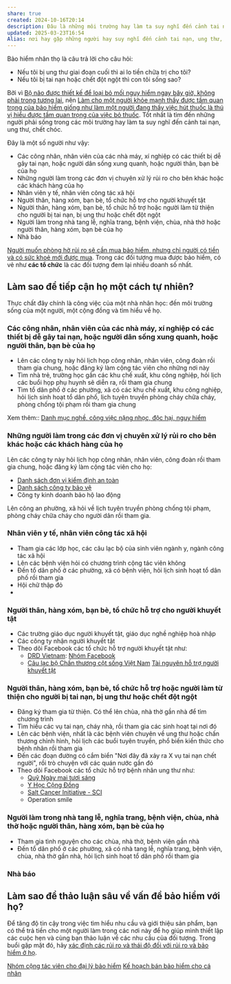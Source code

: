 ```yaml
---
share: true
created: 2024-10-16T20:14
description: Đâu là những môi trường hay làm ta suy nghĩ đến cảnh tai nạn, ung thư, chết chóc?
updated: 2025-03-23T16:54
Alias: nơi hay gặp những người hay suy nghĩ đến cảnh tai nạn, ung thư, chết chóc
---
```

Bảo hiểm nhân thọ là câu trả lời cho câu hỏi: 
- Nếu tôi bị ung thư giai đoạn cuối thì ai lo tiền chữa trị cho tôi?
- Nếu tôi bị tai nạn hoặc chết đột ngột thì con tôi sống sao?

Bởi vì [Bộ não được thiết kế để loại bỏ mối nguy hiểm ngay bây giờ, không phải trong tương lai](../../../../../../%E2%9A%A1Hi%E1%BB%83u%20bi%E1%BA%BFt%20s%C3%A2u/T%C3%A2m%20l%C3%BD%20h%E1%BB%8Dc%20qu%E1%BA%A3n%20l%C3%BD%20v%C3%A0%20lao%20%C4%91%E1%BB%99ng/S%E1%BA%AFp%20x%E1%BA%BFp%20%C4%91%E1%BB%99%20%C6%B0u%20ti%C3%AAn/S%E1%BB%B1%20tr%C3%AC%20ho%C3%A3n/B%E1%BB%99%20n%C3%A3o%20%C4%91%C6%B0%E1%BB%A3c%20thi%E1%BA%BFt%20k%E1%BA%BF%20%C4%91%E1%BB%83%20lo%E1%BA%A1i%20b%E1%BB%8F%20m%E1%BB%91i%20nguy%20hi%E1%BB%83m%20ngay%20b%C3%A2y%20gi%E1%BB%9D,%20kh%C3%B4ng%20ph%E1%BA%A3i%20trong%20t%C6%B0%C6%A1ng%20lai.md), nên [Làm cho một người khỏe mạnh thấy được tầm quan trọng của bảo hiểm giống như làm một người đang thấy việc hút thuốc là thú vị hiểu được tầm quan trọng của việc bỏ thuốc](L%C3%A0m%20cho%20m%E1%BB%99t%20ng%C6%B0%E1%BB%9Di%20kh%E1%BB%8Fe%20m%E1%BA%A1nh%20th%E1%BA%A5y%20%C4%91%C6%B0%E1%BB%A3c%20t%E1%BA%A7m%20quan%20tr%E1%BB%8Dng%20c%E1%BB%A7a%20b%E1%BA%A3o%20hi%E1%BB%83m%20gi%E1%BB%91ng%20nh%C6%B0%20l%C3%A0m%20m%E1%BB%99t%20ng%C6%B0%E1%BB%9Di%20%C4%91ang%20th%E1%BA%A5y%20vi%E1%BB%87c%20h%C3%BAt%20thu%E1%BB%91c%20l%C3%A0%20th%C3%BA%20v%E1%BB%8B%20hi%E1%BB%83u%20%C4%91%C6%B0%E1%BB%A3c%20t%E1%BA%A7m%20quan%20tr%E1%BB%8Dng%20c%E1%BB%A7a%20vi%E1%BB%87c%20b%E1%BB%8F%20thu%E1%BB%91c.md). Tốt nhất là tìm đến những người phải sống trong các môi trường hay làm ta suy nghĩ đến cảnh tai nạn, ung thư, chết chóc.

Đây là một số người như vậy:
- Các công nhân, nhân viên của các nhà máy, xí nghiệp có các thiết bị dễ gây tai nạn, hoặc người dân sống xung quanh, hoặc người thân, bạn bè của họ
- Những người làm trong các đơn vị chuyên xử lý rủi ro cho bên khác hoặc các khách hàng của họ
- Nhân viên y tế, nhân viên công tác xã hội
- Người thân, hàng xóm, bạn bè, tổ chức hỗ trợ cho người khuyết tật
- Người thân, hàng xóm, bạn bè, tổ chức hỗ trợ hoặc người làm từ thiện cho người bị tai nạn, bị ung thư hoặc chết đột ngột
- Người làm trong nhà tang lễ, nghĩa trang, bệnh viện, chùa, nhà thờ hoặc người thân, hàng xóm, bạn bè của họ
- Nhà báo

[Người muốn phòng hờ rủi ro sẽ cần mua bảo hiểm, nhưng chỉ người có tiền và có sức khoẻ mới được mua](../../../../../../%E2%9A%A1Hi%E1%BB%83u%20bi%E1%BA%BFt%20s%C3%A2u/T%E1%BB%95%20ch%E1%BB%A9c%20t%C3%A0i%20ch%C3%ADnh/B%E1%BA%A3o%20hi%E1%BB%83m/Nhu%20c%E1%BA%A7u,%20l%E1%BB%A3i%20%C3%ADch%20c%E1%BB%A7a%20kh%C3%A1ch%20h%C3%A0ng/Ng%C6%B0%E1%BB%9Di%20mu%E1%BB%91n%20ph%C3%B2ng%20h%E1%BB%9D%20r%E1%BB%A7i%20ro%20s%E1%BA%BD%20c%E1%BA%A7n%20mua%20b%E1%BA%A3o%20hi%E1%BB%83m,%20nh%C6%B0ng%20ch%E1%BB%89%20ng%C6%B0%E1%BB%9Di%20c%C3%B3%20ti%E1%BB%81n%20v%C3%A0%20c%C3%B3%20s%E1%BB%A9c%20kho%E1%BA%BB%20m%E1%BB%9Bi%20%C4%91%C6%B0%E1%BB%A3c%20mua.md). Trong các đối tượng mua được bảo hiểm, có vẻ như **các tổ chức** là các đối tượng đem lại nhiều doanh số nhất. 

## Làm sao để tiếp cận họ một cách tự nhiên?
Thực chất đây chính là công việc của một nhà nhân học: đến môi trường sống của một người, một cộng đồng và tìm hiểu về họ.

### Các công nhân, nhân viên của các nhà máy, xí nghiệp có các thiết bị dễ gây tai nạn, hoặc người dân sống xung quanh, hoặc người thân, bạn bè của họ
- Lên các công ty này hỏi lịch họp công nhân, nhân viên, công đoàn rồi tham gia chung, hoặc đăng ký làm cộng tác viên cho những nơi này
- Tìm nhà trẻ, trường học gần các khu chế xuất, khu công nghiệp, hỏi lịch các buổi họp phụ huynh sẽ diễn ra, rồi tham gia chung
- Tìm tổ dân phố ở các phường, xã có các khu chế xuất, khu công nghiệp, hỏi lịch sinh hoạt tổ dân phố, lịch tuyên truyền phòng cháy chữa cháy, phòng chống tội phạm rồi tham gia chung

Xem thêm:: [Danh mục nghề, công việc nặng nhọc, độc hại, nguy hiểm](https://thuvienphapluat.vn/chinh-sach-phap-luat-moi/vn/ho-tro-phap-luat/chinh-sach-moi/34117/danh-muc-nghe-cong-viec-nang-nhoc-doc-hai-nguy-hiem)

### Những người làm trong các đơn vị chuyên xử lý rủi ro cho bên khác hoặc các khách hàng của họ
Lên các công ty này hỏi lịch họp công nhân, nhân viên, công đoàn rồi tham gia chung, hoặc đăng ký làm cộng tác viên cho họ:
- [Danh sách đơn vị kiểm định an toàn](https://ldt.vn/danh-sach-don-vi-kiem-dinh-an-toan/) 
- [Danh sách công ty bảo vệ](https://www.yellowpages.vn/class/119310/công-ty-bảo-vệ-ở_tp.-hồ-chí-minh-(tphcm).html)
- Công ty kinh doanh bảo hộ lao động

Lên công an phường, xã hỏi về lịch tuyên truyền phòng chống tội phạm, phòng cháy chữa cháy cho người dân rồi tham gia. 

### Nhân viên y tế, nhân viên công tác xã hội
- Tham gia các lớp học, các câu lạc bộ của sinh viên ngành y, ngành công tác xã hội
- Lên các bệnh viện hỏi có chương trình cộng tác viên không
- Đến tổ dân phố ở các phường, xã có bệnh viện, hỏi lịch sinh hoạt tổ dân phố rồi tham gia
- Hội chữ thập đỏ
- 
### Người thân, hàng xóm, bạn bè, tổ chức hỗ trợ cho người khuyết tật
- Các trường giáo dục người khuyết tật, giáo dục nghề nghiệp hoà nhập
- Các công ty nhận người khuyết tật
- Theo dõi Facebook các tổ chức hỗ trợ người khuyết tật như:
    - [DRD Vietnam](https://www.facebook.com/drdvietnam): [Nhóm Facebook](https://www.facebook.com/groups/kynangvavieclamchonguoikhuyettat/)
    - [Câu lạc bộ Chấn thương cột sống Việt Nam](https://www.vnsic.com/)
[Tài nguyên hỗ trợ người khuyết tật](./T%C3%A0i%20nguy%C3%AAn%20h%E1%BB%97%20tr%E1%BB%A3%20ng%C6%B0%E1%BB%9Di%20khuy%E1%BA%BFt%20t%E1%BA%ADt.md)
### Người thân, hàng xóm, bạn bè, tổ chức hỗ trợ hoặc người làm từ thiện cho người bị tai nạn, bị  ung thư hoặc chết đột ngột
- Đăng ký tham gia từ thiện. Có thể lên chùa, nhà thờ gần nhà để tìm chương trình 
- Tìm hiểu các vụ tai nạn, cháy nhà, rồi tham gia các sinh hoạt tại nơi đó
- Lên các bệnh viện, nhất là các bệnh viên chuyên về ung thư hoặc chấn thương chỉnh hình, hỏi lịch các buổi tuyên truyền, phổ biến kiến thức cho bệnh nhân rồi tham gia
- Đến các đoạn đường có cắm biển "Nơi đây đã xảy ra X vụ tai nạn chết người", rồi trò chuyện với các quán nước gần đó
- Theo dõi Facebook các tổ chức hỗ trợ bệnh nhân ung thư như:
    - [Quỹ Ngày mai tươi sáng](https://www.facebook.com/ngaymaituoisangvietnam)
    - [Y Học Cộng Đồng](https://www.facebook.com/yhoccongdong/ "Facebook")
    - [Salt Cancer Initiative - SCI](https://www.facebook.com/saltcancerinitiative/ "Facebook")
    - Operation smile

### Người làm trong nhà tang lễ, nghĩa trang, bệnh viện, chùa, nhà thờ hoặc người thân, hàng xóm, bạn bè của họ
- Tham gia tình nguyện cho các chùa, nhà thờ, bệnh viện gần nhà
- Đến tổ dân phố ở các phường, xã có nhà tang lễ, nghĩa trang, bệnh viện, chùa, nhà thờ gần nhà, hỏi lịch sinh hoạt tổ dân phố rồi tham gia

### Nhà báo

## Làm sao để thảo luận sâu về vấn đề bảo hiểm với họ?
Để tăng độ tin cậy trong việc tìm hiểu nhu cầu và giới thiệu sản phẩm, bạn có thể trả tiền cho một người làm trong các nơi này để họ giúp mình thiết lập các cuộc hẹn và cùng bạn thảo luận về các nhu cầu của đối tượng. Trong buổi gặp mặt đó, hãy [xác định các rủi ro và thái độ đối với rủi ro và bảo hiểm ở họ](../../Nghi%C3%AAn%20c%E1%BB%A9u%20ng%C6%B0%E1%BB%9Di%20d%C3%B9ng/X%C3%A1c%20%C4%91%E1%BB%8Bnh%20c%C3%A1c%20r%E1%BB%A7i%20ro%20v%C3%A0%20th%C3%A1i%20%C4%91%E1%BB%99%20%C4%91%E1%BB%91i%20v%E1%BB%9Bi%20r%E1%BB%A7i%20ro%20v%C3%A0%20b%E1%BA%A3o%20hi%E1%BB%83m%20%E1%BB%9F%20ng%C6%B0%E1%BB%9Di%20d%C3%A2n.md).

[Nhóm cộng tác viên cho đại lý bảo hiểm](./Nh%C3%B3m%20c%E1%BB%99ng%20t%C3%A1c%20vi%C3%AAn%20cho%20%C4%91%E1%BA%A1i%20l%C3%BD%20b%E1%BA%A3o%20hi%E1%BB%83m.md)
[Kế hoạch bán bảo hiểm cho cá nhân](../../K%E1%BA%BF%20ho%E1%BA%A1ch/K%E1%BA%BF%20ho%E1%BA%A1ch%20b%C3%A1n%20b%E1%BA%A3o%20hi%E1%BB%83m%20cho%20c%C3%A1%20nh%C3%A2n.md)